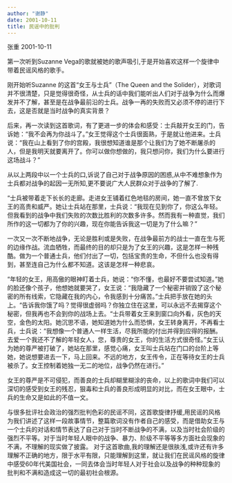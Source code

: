 ```yaml
---
author: "谢静"
date: 2001-10-11
title: 民谣中的批判
---
```


张重  2001-10-11



第一次听到Suzanne Vega的歌就被她的歌声吸引,于是开始喜欢这样一个旋律中带着民谣风格的歌手。

刚开始听Suzanne 的这首“女王与士兵”（The Queen and the Solider），对歌词并不很清楚，只是觉得很奇怪，从士兵的话中我们能听出人们对于战争为什么而爆发并不了解，甚至是在战争最前沿的士兵。战争一再的失败而又必须不停的进行下去，这是否就是当时战争的真实背景？

后来，再一次读到这首歌词，有了更进一步的体会和感受：士兵敲开女王的门，告诉她：“我不会再为你战斗了。”女王觉得这个士兵很面熟，于是就让他进来。士兵说：“我在山上看到了你的宫殿，我很想知道谁是那个让我们为了她不断屠杀的人，但是我明天就要离开了。你可以做你想做的，我只想问你，我们为什么要进行这场战斗？”

从以上两段中以一个士兵的口,诉说了自己对于战争原因的困惑,从中不难想象作为士兵都对战争的起因一无所知,更不要说广大人民群众对于战争的了解了.

“士兵被带着走下长长的走廊。走进女王铺着红色地毯的房间，她一直不曾放下女王的高贵和威严。她让士兵站在那里，士兵说：“我现在见到你了，你这么年轻。但我看到的战争中我们失败的次数比胜利的次数多许多。然而我有一种直觉，我们所作的这一切都为了你的兴趣，现在你能告诉我这一切是为了什么嘛？”

一次又一次不断地战争，无论是胜利或是失败，在战争最前方的战士一直在生与死的边缘作战。流血牺牲，而最终的目的却只是为了女王的兴趣，这是怎样一种残酷。做为一个普通士兵，他们付出了一切，包括宝贵的生命，不但什么也没有得到，甚至连自己为什么都不知道。这该是怎样一种悲哀。

“年轻的女王，用高傲的眼神盯着士兵，她说：“你不懂，也最好不要尝试知道。”她的脸还像个孩子，他想她就要哭了，女王说：“我隐藏了一个秘密并销毁了这个秘密的所有线索，它隐藏在我的内心，令我感到十分痛苦。”士兵把手放在她的头上。“告诉我你饿了吗？觉得很虚弱吗？你独立住在这里，可以永远不去揭穿这个秘密，但我再也不会到你的战场上去。“士兵带着女王来到窗口向外看，灰色的天空，金色的太阳。她沉思不语，她知道她为什么而恐惧，女王转身离开，不再看士兵，士兵说：“我想像一个普通人一样生活，尽我所能的付出并得到应得的报酬。去爱一个我还不了解的年轻女人，您，尊贵的女王，你的生活方式很奇怪。”女王认为她的尊严被打破了，她站在那里，感觉心痛，女王叫士兵站在门口的台阶上等她，她说想要进去一下，马上回来。不远的地方，女王传令，正在等待女王的士兵被杀了。女王控制着她独一无二的地位，战争仍然在进行。”

女王的尊严是不可侵犯，而善良的士兵却糊里糊涂的丧命，以上的歌词中我们可以深切的感受到女王的残忍，狠毒和士兵的善良形成明显的对比，而在女王眼中，士兵的生命又是如此的不值一文。

与很多批评社会政治的强烈批判色彩的民谣不同，这首歌旋律抒缓,用民谣的风格为我们讲述了这样一段故事情节，整篇歌词没有作者自己的感受，而是借助女王与一个士兵的对话和情节表达了自己对于当时不断战争的不满，以及当时社会阶级的强烈不平等。对于当时年轻人眼中的战争、暴力、阶级不平等等多方面社会现象的不满，不理解的现实做了披露。 对于这首歌曲,我的理解还是很肤浅,或许还有许多理解不正确的地方，限于水平有限，只能理解到这里，就让我们在民谣风格的旋律中感受60年代美国社会，一同去体会当时年轻人对于社会以及战争的种种现象的批判和不满和造成这一切的最初社会根源。
